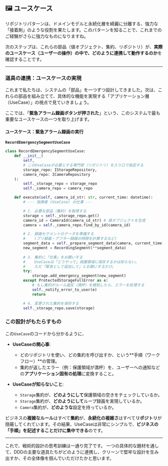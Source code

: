 ## 🖼️ ユースケース

リポジトリパターンは、ドメインモデルと永続化層を綺麗に分離する、強力な「接着剤」のような役割を果たします。このパターンを知ることで、これまでのご経験がさらに強力なものになりますね。

次のステップは、これらの部品（値オブジェクト、集約、リポジトリ）が、**実際のユースケース（ユーザーの操作）の中で、どのように連携して動作するのか**を確認することです。

-----

### 道具の連携：ユースケースの実現

これまで私たちは、システムの「部品」を一つずつ設計してきました。次は、これらの部品を組み立てて、具体的な機能を実現する「アプリケーション層（UseCase）」の視点で見ていきましょう。

ここでは、「**緊急アラーム録画ボタンが押された**」という、このシステムで最も重要なユースケースの一つを取り上げます。

#### ユースケース：緊急アラーム録画の実行

**`RecordEmergencySegmentUseCase`**

```python
class RecordEmergencySegmentUseCase:
    def __init__(
        self,
        # このUseCaseが必要とする専門家（リポジトリ）を入り口で指定する
        storage_repo: IStorageRepository,
        camera_repo: ICameraRepository
    ):
        self._storage_repo = storage_repo
        self._camera_repo = camera_repo

    def execute(self, camera_id_str: str, current_time: datetime):
        # --- 指揮者 (UseCase) の仕事 ---

        # 1. 必要な部品（集約）を取得する
        storage = self._storage_repo.get()
        camera_id = CameraId(camera_id_str) # 値オブジェクトを生成
        camera = self._camera_repo.find_by_id(camera_id)

        # 2. 録画セグメントのデータを準備する
        #    (プリ録画・アフター録画の時間を計算するなど)
        segment_data = self._prepare_segment_data(camera, current_time)
        new_segment = RecordingSegment(**segment_data)
        
        # 3. 集約に「仕事」をお願いする
        #    UseCaseは「どうやって」保護領域に保存するかは知らない。
        #    ただ「緊急として追加して」とお願いするだけ。
        try:
            storage.add_emergency_segment(new_segment)
        except ProtectedStorageFullError as e:
            # もし集約がルール違反（満杯）を検知したら、エラーを処理する
            self._notify_error_to_user(e)
            return

        # 4. 変更された集約を保存する
        self._storage_repo.save(storage)
```

### この設計がもたらすもの

この`UseCase`のコードから分かるように、

  * **UseCaseの関心事**:

      * どのリポジトリを使い、どの集約を呼び出すか、という\*\*手順（ワークフロー）\*\*の管理。
      * 集約が返したエラー（例：保護領域が満杯）を、ユーザーへの通知などの**アプリケーション固有の処理**に変換すること。

  * **UseCaseが知らないこと**:

      * `Storage`集約が、**どのようにして**保護領域の空きをチェックしているか。
      * `Storage`集約が、**どのようにして**ループ録画を実現しているか。
      * `Camera`集約が、**どのような**設定を持っているか。

ビジネスの**複雑なルール**はすべて**集約**が、**永続化の複雑さ**はすべて**リポジトリ**が隠蔽してくれています。その結果、UseCaseは非常にシンプルで、**ビジネスの「手順」を記述することだけに集中できる**のです。

-----

これで、戦術的設計の思考訓練は一通り完了です。
一つの具体的な題材を通して、DDDの主要な道具たちがどのように連携し、クリーンで堅牢な設計を生み出すか、その全体像を掴んでいただけたかと思います。